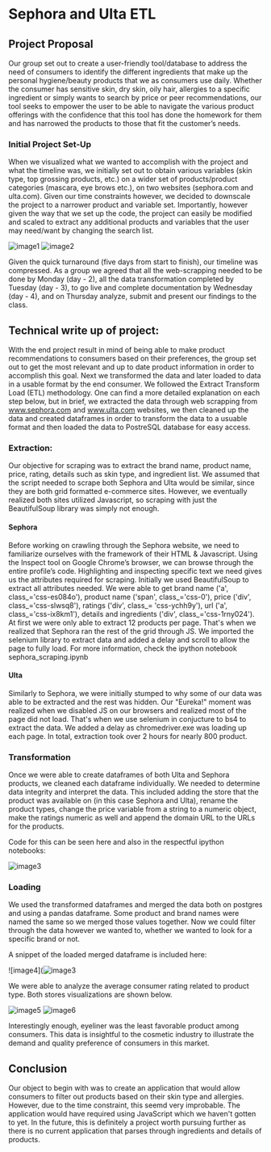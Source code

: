 # Sephora and Ulta ETL 

## Project Proposal
		
Our group set out to create a user-friendly tool/database to address the need of consumers to identify the different ingredients that make up the personal hygiene/beauty products that we as consumers use daily. Whether the consumer has sensitive skin, dry skin, oily hair, allergies to a specific ingredient or simply wants to search by price or peer recommendations, our tool seeks to empower the user to be able to navigate the various product offerings with the confidence that this tool has done the homework for them and has narrowed the products to those that fit the customer’s needs. 
		

### Initial Project Set-Up
		

When we visualized what we wanted to accomplish with the project and what the timeline was, we initially set out to obtain various variables (skin type, top grossing products, etc.) on a wider set of products/product categories (mascara, eye brows etc.), on two websites (sephora.com and ulta.com). Given our time constraints however, we decided to downscale the project to a narrower product and variable set. Importantly, however given the way that we set up the code, the project can easily be modified and scaled to extract any additional products and variables that the user may need/want by changing the search list.
		

![image1](https://github.com/nawdah/cosmetics-proj/blob/master/pictures/schema1.PNG)
![image2](https://github.com/nawdah/cosmetics-proj/blob/master/pictures/schema2.PNG)
		

Given the quick turnaround (five days from start to finish), our timeline was compressed. As a group we agreed that all the web-scrapping needed to be done by Monday (day - 2), all the data transformation completed by Tuesday (day - 3), to go live and complete documentation by Wednesday (day - 4), and on Thursday analyze, submit and present our findings to the class.
		

## Technical write up of project:
		

With the end project result in mind of being able to make product recommendations to consumers based on their preferences, the group set out to get the most relevant and up to date product information in order to accomplish this goal. Next we transformed the data and later loaded to data in a usable format by the end consumer. We followed the Extract Transform Load (ETL) methodology. One can find a more detailed explanation on each step below, but in brief, we extracted the data through web scrapping from www.sephora.com and www.ulta.com websites, we then cleaned up the data and created dataframes in order to transform the data to a usuable format and then loaded the data to PostreSQL database for easy access. 
		

### Extraction:
		

Our objective for scraping was to extract the brand name, product name, price, rating, details such as skin type, and ingredient list. We assumed that the script needed to scrape both Sephora and Ulta would be similar, since they are both grid formatted e-commerce sites. However, we eventually realized both sites utilized Javascript, so scraping with just the BeautifulSoup library was simply not enough. 
		

#### Sephora
		

Before working on crawling through the Sephora website, we need to familiarize ourselves with the framework of their HTML & Javascript. Using the Inspect tool on Google Chrome’s browser, we can browse through the entire profile’s code. Highlighting and inspecting specific text we need gives us the attributes required for scraping. Initially we used BeautifulSoup to extract all attributes needed. We were able to get brand name ('a', class_='css-es084o'), product name ('span', class_='css-0'), price ('div', class_='css-slwsq8'), ratings ('div', class_= 'css-ychh9y'), url ('a', class_='css-ix8km1'), details and ingredients ('div', class_='css-1rny024'). At first we were only able to extract 12 products per page. That's when we realized that Sephora ran the rest of the grid through JS. We imported the selenium library to extract data and added a delay and scroll to allow the page to fully load. For more information, check the ipython notebook sephora_scraping.ipynb
		

#### Ulta
		

Similarly to Sephora, we were initially stumped to why some of our data was able to be extracted and the rest was hidden. Our "Eureka!" moment was realized when we disabled JS on our browsers and realized most of the page did not load. That's when we use selenium in conjucture to bs4 to extract the data. We added a delay as chromedriver.exe was loading up each page. In total, extraction took over 2 hours for nearly 800 product. 
		

### Transformation
		

Once we were able to create dataframes of both Ulta and Sephora products, we cleaned each dataframe individually. We needed to determine data integrity and interpret the data. This included adding the store that the product was available on (in this case Sephora and Ulta), rename the product types, change the price variable from a string to a numeric object, make the ratings numeric as well and append the domain URL to the URLs for the products. 
		

Code for this can be seen here and also in the respectful ipython notebooks:
		

![image3](https://github.com/nawdah/cosmetics-proj/blob/master/pictures/schema5.PNG)
		

### Loading
		

We used the transformed dataframes and merged the data both on postgres and using a pandas dataframe. Some product and brand names were named the same so we merged those values together. Now we could filter through the data however we wanted to, whether we wanted to look for a specific brand or not. 
		

A snippet of the loaded merged dataframe is included here: 
		

![image4](![image3](https://github.com/nawdah/cosmetics-proj/blob/master/pictures/schema6.PNG)
		

We were able to analyze the average consumer rating related to product type. Both stores visualizations are shown below.
		

![image5](https://github.com/nawdah/cosmetics-proj/blob/master/pictures/sephora.PNG)
![image6](https://github.com/nawdah/cosmetics-proj/blob/master/pictures/ulta.PNG)
		

Interestingly enough, eyeliner was the least favorable product among consumers. This data is insightful to the cosmetic industry to illustrate the demand and quality preference of consumers in this market. 

## Conclusion

Our object to begin with was to create an application that would allow consumers to filter out products based on their skin type and allergies. However, due to the time constraint, this seemd very improbable. The application would have required using JavaScript which we haven't gotten to yet. In the future, this is definitely a project worth pursuing further as there is no current application that parses through ingredients and details of products. 

